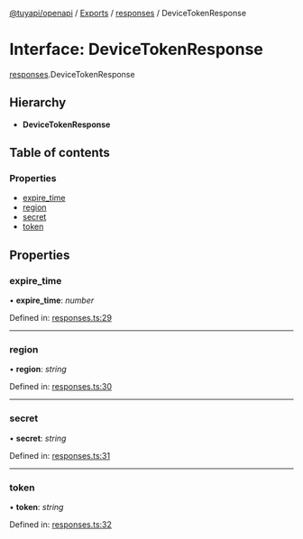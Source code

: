 [@tuyapi/openapi](../README.md) / [Exports](../modules.md) / [responses](../modules/responses.md) / DeviceTokenResponse

# Interface: DeviceTokenResponse

[responses](../modules/responses.md).DeviceTokenResponse

## Hierarchy

* **DeviceTokenResponse**

## Table of contents

### Properties

- [expire\_time](responses.devicetokenresponse.md#expire_time)
- [region](responses.devicetokenresponse.md#region)
- [secret](responses.devicetokenresponse.md#secret)
- [token](responses.devicetokenresponse.md#token)

## Properties

### expire\_time

• **expire\_time**: *number*

Defined in: [responses.ts:29](https://github.com/TuyaAPI/openapi/blob/fba2391/src/responses.ts#L29)

___

### region

• **region**: *string*

Defined in: [responses.ts:30](https://github.com/TuyaAPI/openapi/blob/fba2391/src/responses.ts#L30)

___

### secret

• **secret**: *string*

Defined in: [responses.ts:31](https://github.com/TuyaAPI/openapi/blob/fba2391/src/responses.ts#L31)

___

### token

• **token**: *string*

Defined in: [responses.ts:32](https://github.com/TuyaAPI/openapi/blob/fba2391/src/responses.ts#L32)
